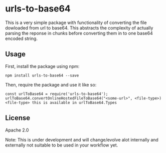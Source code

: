 # urls-to-base64

This is a very simple package with functionality of converting the file dowloaded from url to base64. This abstracts the complexity of actually parsing the reponse in chunks before converting them in to one base64 encoded string.

## Usage

First, install the package using npm:

    npm install urls-to-base64 --save

Then, require the package and use it like so:

    const urlToBase64 = require('urls-to-base64');
    urlToBase64.convertOnlineHostedFileToBase64("<some-url>", <file-type>)
    <file-type> this is available in urlToBase64.Types

## License

Apache 2.0

Note: This is under development and will change/evolve alot internally and externally not suitable to be used in your workflow yet.
